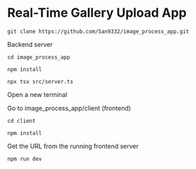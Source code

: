 # Real-Time Gallery Upload App

```setup
git clone https://github.com/San9332/image_process_app.git
```
Backend server
```setup
cd image_process_app
```
```setup
npm install
```
```setup
npx tsx src/server.ts
```
Open a new terminal

Go to image_process_app/client (frontend)
```setup
cd client
```
```setup
npm install
```

Get the URL from the running frontend server

```setup
npm run dev
```
